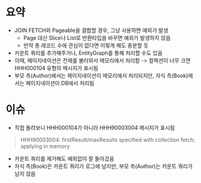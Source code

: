 # 요약
- JOIN FETCH와 Pageable을 결합할 경우, 그냥 사용하면 예외가 발생
    - Page 대신 Slice나 List로 반환타입을 바꾸면 예외가 발생하지 않음
    - 만약 총 레코드 수에 관심이 없다면 이렇게 해도 충분할 듯
- 카운트 쿼리를 추가해주거나, EntityGraph를 통해 처리할 수도 있음
- 이때, 페이지네이션은 전체를 불러와서 메모리에서 처리함 -> 컬렉션이 너무 크면 HHH000104 유형의 메시지가 표시됨
- 부모 측(Author)에서는 페이지네이션이 메모리에서 처리되지만, 자식 측(Book)에서는 페이지네이션이 DB에서 처리됨

# 이슈
- 직접 돌려보니 HHH000104가 아니라 HHH90003004 메시지가 표시됨
> HHH90003004: firstResult/maxResults specified with collection fetch; applying in memory

- 카운트 쿼리를 제거해도 예외없이 잘 돌아갔음
- 자식 측(Book)은 카운트 쿼리가 로그에 남지만, 부모 측(Author)는 카운트 쿼리가 남지 않음
